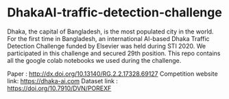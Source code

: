 # DhakaAI-traffic-detection-challenge
Dhaka, the capital of Bangladesh, is the most populated city in the world. For the first time in Bangladesh, 
an international AI-based Dhaka Traffic Detection Challenge funded by Elsevier was held during STI 2020. 
We participated in this challenge and secured 29th position. This repo contains all the google colab notebooks we used 
during the challenge.

Paper : http://dx.doi.org/10.13140/RG.2.2.17328.69127
Competition website link: https://dhaka-ai.com
Dataset link :  https://doi.org/10.7910/DVN/POREXF